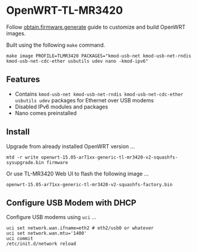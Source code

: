 # OpenWRT-TL-MR3420

Follow [obtain.firmware.generate](http://wiki.openwrt.org/doc/howto/obtain.firmware.generate) guide to customize and build OpenWRT images.

Built using the following `make` command.

    make image PROFILE=TLMR3420 PACKAGES="kmod-usb-net kmod-usb-net-rndis kmod-usb-net-cdc-ether usbutils udev nano -kmod-ipv6"


## Features

* Contains `kmod-usb-net kmod-usb-net-rndis kmod-usb-net-cdc-ether usbutils udev` packages for Ethernet over USB modems
* Disabled IPv6 modules and packages
* Nano comes preinstalled

## Install

Upgrade from already installed OpenWRT version ...

`mtd -r write openwrt-15.05-ar71xx-generic-tl-mr3420-v2-squashfs-sysupgrade.bin firmware`

Or use TL-MR3420 Web UI to flash the following image ...

`openwrt-15.05-ar71xx-generic-tl-mr3420-v2-squashfs-factory.bin`

## Configure USB Modem with DHCP

Configure USB modems using `uci` ...

    uci set network.wan.ifname=eth2 # eth2/usb0 or whatever
    uci set network.wan.mtu='1400'
    uci commit
    /etc/init.d/network reload